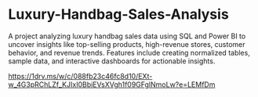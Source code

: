 # Luxury-Handbag-Sales-Analysis
A project analyzing luxury handbag sales data using SQL and Power BI to uncover insights like top-selling products, high-revenue stores, customer behavior, and revenue trends. Features include creating normalized tables, sample data, and interactive dashboards for actionable insights.

https://1drv.ms/w/c/088fb23c46fc8d10/EXt-w_4G3pRChLZf_KJIxI0BbiEVsXVgh1f09GFglNmoLw?e=LEMfDm
